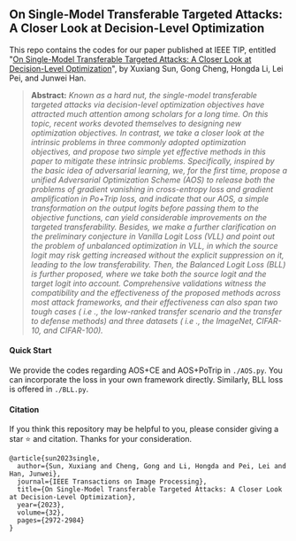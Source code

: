 ## On Single-Model Transferable Targeted Attacks: A Closer Look at Decision-Level Optimization

This repo contains the codes for our paper published at IEEE TIP, entitled "[On Single-Model Transferable Targeted Attacks: A Closer Look at Decision-Level Optimization](https://ieeexplore.ieee.org/abstract/document/10129225)", by Xuxiang Sun, Gong Cheng, Hongda Li, Lei Pei, and Junwei Han.

> **Abstract:** *Known as a hard nut, the single-model transferable targeted attacks via decision-level optimization objectives have attracted much attention among scholars for a long time. On this topic, recent works devoted themselves to designing new optimization objectives. In contrast, we take a closer look at the intrinsic problems in three commonly adopted optimization objectives, and propose two simple yet effective methods in this paper to mitigate these intrinsic problems. Specifically, inspired by the basic idea of adversarial learning, we, for the first time, propose a unified Adversarial Optimization Scheme (AOS) to release both the problems of gradient vanishing in cross-entropy loss and gradient amplification in Po+Trip loss, and indicate that our AOS, a simple transformation on the output logits before passing them to the objective functions, can yield considerable improvements on the targeted transferability. Besides, we make a further clarification on the preliminary conjecture in Vanilla Logit Loss (VLL) and point out the problem of unbalanced optimization in VLL, in which the source logit may risk getting increased without the explicit suppression on it, leading to the low transferability. Then, the Balanced Logit Loss (BLL) is further proposed, where we take both the source logit and the target logit into account. Comprehensive validations witness the compatibility and the effectiveness of the proposed methods across most attack frameworks, and their effectiveness can also span two tough cases ( i.e ., the low-ranked transfer scenario and the transfer to defense methods) and three datasets ( i.e ., the ImageNet, CIFAR-10, and CIFAR-100).*

#### Quick Start
We provide the codes regarding AOS+CE and AOS+PoTrip in `./AOS.py`. You can incorporate the loss in your own framework directly. Similarly, BLL loss is offered in `./BLL.py`.

#### Citation
If you think this repository may be helpful to you, please consider giving a star :star: and citation. Thanks for your consideration.
```
@article{sun2023single,
  author={Sun, Xuxiang and Cheng, Gong and Li, Hongda and Pei, Lei and Han, Junwei},
  journal={IEEE Transactions on Image Processing}, 
  title={On Single-Model Transferable Targeted Attacks: A Closer Look at Decision-Level Optimization}, 
  year={2023},
  volume={32},
  pages={2972-2984}
}
```
